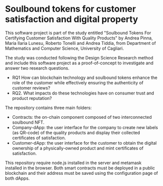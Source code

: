 # Soulbound tokens for customer satisfaction and digital property

This software project is part of the study entitled  "Soulbound Tokens For Certifying Customer Satisfaction With 
Quality Products" by Andrea Pinna, Maria Ilaria Lunesu, Roberto Tonelli and Andrea Tiddia, from Department of 
Mathematics and Computer Science, University of Cagliari.

The study was conducted following the Design Science Research method and include this software project as a 
proof-of-concept to investigate and answer two research questions.
- RQ1 How can blockchain technology and soulbound tokens enhance the role of the customer 
while effectively ensuring the authenticity of customer reviews? 
- RQ2. What impacts do these technologies have on consumer trust and product reputation? 

The repository contains three main folders:
- Contracts: the on-chain component composed of two interconnected soulbound NFT.
- Company-dApp: the user interface for the company to create new labels (as QR-code) of the quality products and display 
their collected certificates of satisfaction. 
- Customer-dApp: the user interface for the customer to obtain the digital ownership of a physically-owned product and 
mint certificates of satisfaction.

This repository require node.js installed in the server and metamask installed in the browser.
Both smart contracts must be deployed in a public blockchain and their address must be saved using the configuration page
of both dApps.  

